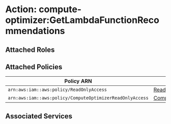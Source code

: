 # Action: compute-optimizer:GetLambdaFunctionRecommendations

## Attached Roles

## Attached Policies

| Policy ARN | Policy Name |
|------------|-------------|
| `arn:aws:iam::aws:policy/ReadOnlyAccess` | [ReadOnlyAccess](../policies.md#readonlyaccess) |
| `arn:aws:iam::aws:policy/ComputeOptimizerReadOnlyAccess` | [ComputeOptimizerReadOnlyAccess](../policies.md#computeoptimizerreadonlyaccess) |

## Associated Services

